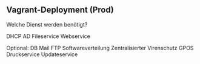 ## Vagrant-Deployment (Prod)

Welche Dienst werden benötigt?

DHCP
AD
Fileservice
Webservice

Optional:
DB
Mail
FTP
Softwareverteilung
Zentralisierter Virenschutz
GPOS
Druckservice
Updateservice
